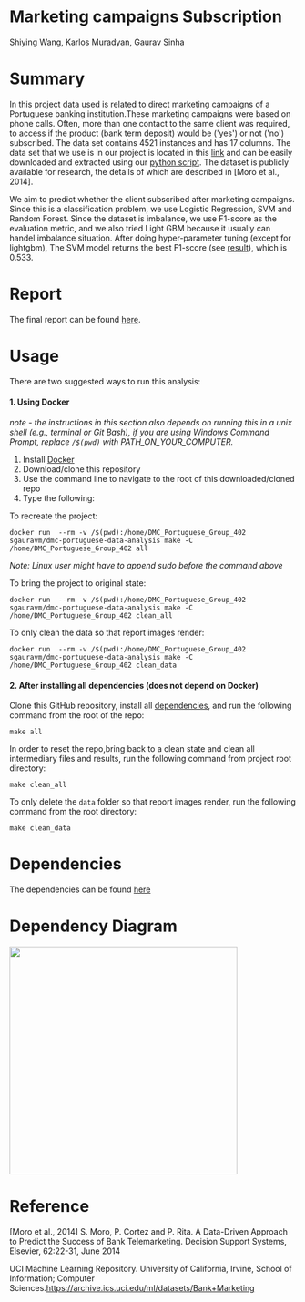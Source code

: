 # Marketing campaigns Subscription 
Shiying Wang,  Karlos Muradyan, Gaurav Sinha

# Summary 

In this project data used is related to direct marketing campaigns of a Portuguese banking institution.These marketing campaigns were based on phone calls. Often, more than one contact to the same client was required, to access if the product (bank term deposit) would be ('yes') or not ('no') subscribed. The data set contains 4521 instances and has 17 columns. The data set that we use is in our project is located in this [link](https://archive.ics.uci.edu/ml/machine-learning-databases/00222) and can be easily downloaded and extracted using our [python script](https://github.com/UBC-MDS/DMC_Portuguese_Group_402/blob/master/src/get_data.py). The dataset is publicly available for research, the details of which are described in [Moro et al., 2014].

We aim to predict whether the client subscribed after marketing campaigns. Since this is a classification problem, we use Logistic Regression, SVM and Random Forest. Since the dataset is imbalance, we use F1-score as the evaluation metric, and we also tried Light GBM because it usually can handel imbalance situation. After doing hyper-parameter tuning (except for lightgbm), The SVM model returns the best F1-score (see [result](https://github.com/UBC-MDS/DMC_Portuguese_Group_402/blob/master/reports/training_report.csv)), which is 0.533.

# Report

The final report can be found [here](https://github.com/UBC-MDS/DMC_Portuguese_Group_402/blob/master/doc/report.ipynb).

# Usage

There are two suggested ways to run this analysis:

#### 1. Using Docker
*note - the instructions in this section also depends on running this in a unix shell (e.g., terminal or Git Bash), if you are using Windows Command Prompt, replace `/$(pwd)` with PATH_ON_YOUR_COMPUTER.*

1. Install [Docker](https://www.docker.com/get-started)
2. Download/clone this repository
3. Use the command line to navigate to the root of this downloaded/cloned repo
4. Type the following:

To recreate the project:
```
docker run  --rm -v /$(pwd):/home/DMC_Portuguese_Group_402 sgauravm/dmc-portuguese-data-analysis make -C /home/DMC_Portuguese_Group_402 all
```
*Note: Linux user might have to append sudo before the command above*

To bring the project to original state:
```
docker run  --rm -v /$(pwd):/home/DMC_Portuguese_Group_402 sgauravm/dmc-portuguese-data-analysis make -C /home/DMC_Portuguese_Group_402 clean_all
```

To only clean the data so that report images render:
```
docker run  --rm -v /$(pwd):/home/DMC_Portuguese_Group_402 sgauravm/dmc-portuguese-data-analysis make -C /home/DMC_Portuguese_Group_402 clean_data
```

#### 2. After installing all dependencies (does not depend on Docker)

Clone this GitHub repository, install all [dependencies](https://github.com/UBC-MDS/DMC_Portuguese_Group_402/blob/master/requirements.txt), and run the following command from the root of the repo:

```
make all
```
In order to reset the repo,bring back to a clean state and clean all intermediary files and results, run the following command from project root directory:

```
make clean_all
```
To only delete the `data` folder so that report images render, run the following command from the root directory:

```
make clean_data
```

# Dependencies

The dependencies can be found [here](https://github.com/UBC-MDS/DMC_Portuguese_Group_402/blob/master/requirements.txt)

# Dependency Diagram

<img src='dependency_diagram.png'  height="400">

# Reference

[Moro et al., 2014] S. Moro, P. Cortez and P. Rita. A Data-Driven Approach to Predict the Success of Bank Telemarketing. Decision Support Systems, Elsevier, 62:22-31, June 2014

UCI Machine Learning Repository. University of California, Irvine, School of Information; Computer Sciences.https://archive.ics.uci.edu/ml/datasets/Bank+Marketing
